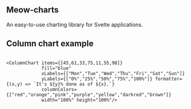 Meow-charts
----
An easy-to-use charting library for Svelte applications.

## Column chart example

```sveltehtml

<ColumnChart items={[45,61,33,75,11,55,98]}
             fill="blue"
             xLabels={["Mon","Tue","Wed","Thu","Fri","Sat","Sun"]}
             yLabels={["0%","25%","50%","75%","100%"]} formatter={(x,y) => `It's ${y}% done as of ${x}.`}
             columnColors={["red","orange","pink","purple","yellow","darkred","brown"]}
             width="100%" height="100%"/>
```